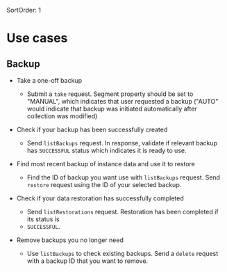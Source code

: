 SortOrder: 1
# Use cases

## Backup

* Take a one-off backup
  * Submit a `take` request. Segment property should be set to "MANUAL", which indicates that user requested a backup ("AUTO" would indicate that backup was initiated automatically after collection was modified)

* Check if your backup has been successfully created
  * Send `listBackups` request. In response, validate if relevant backup has `SUCCESSFUL`
  status which indicates it is ready to use.

* Find most recent backup of instance data and use it to restore
  * Find the ID of backup you want use with `listBackups` request. Send `restore` request
  using the ID of your selected backup.

* Check if your data restoration has successfully completed
  * Send `listRestorations` request. Restoration has been completed if its status is
  * `SUCCESSFUL`.

* Remove backups you no longer need
  * Use `listBackups` to check existing backups. Send a `delete` request with a backup ID
  that you want to remove.
